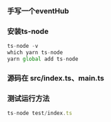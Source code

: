 ### 手写一个eventHub

### 安装ts-node
```javascript
ts-node -v
which yarn ts-node
yarn global add ts-node
```
### 源码在 src/index.ts、main.ts

### 测试运行方法
```javascript
ts-node test/index.ts
```

